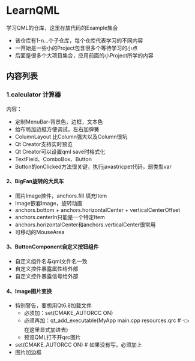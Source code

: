 # LearnQML
学习QML的仓库，这里存放代码的Example集合
- 该仓库有1-n...个子仓库，每个仓库代表学习的不同内容
- 一开始是一些小的Project包含很多个等待学习的小点
- 后面是很多个大项目集合，应用前面的小Project所学的内容

## 内容列表

### 1.calculator 计算器

内容：

- 定制MenuBar-背景色，边框，文本色
- 给布局加边框方便调试，左右加弹簧
- ColumnLayout 比Column强大以及Column很坑
- Qt Creator支持实时预览
- Qt Creator可以设置qml save时格式化
- TextField、ComboBox、Button
- Button的onClicked方法很关键，执行javastricpet代码，弱类型var

#### 2、BigFan旋转的大风车

- 图片Image控件，anchors.fill 填充Item
- Image嵌套Image，旋转动画
- anchors.bottom + anchors.horizontalCenter + verticalCenterOffset
- anchors.centerIn只能是一个特定Item
- anchors.horizontalCenter和anchors.verticalCenter很常用
- 可移动的MouseArea

#### 3、ButtonComponent自定义按钮组件

- 自定义组件名与qml文件名一致
- 自定义控件暴露属性给外部
- 自定义控件暴露信号给外部

#### 4、Image图片变换

- 特别警告，要想用Qt6.8加载文件
  - 必须加：set(CMAKE_AUTORCC ON)
  - 必须再加：qt_add_executable(MyApp
        main.cpp
        resources.qrc     # 👈 在这里显式加进去)
  - 预览QML打不开qrc图片
- set(CMAKE_AUTORCC ON)  # 如果没有写，必须加上
- 图片加边框
